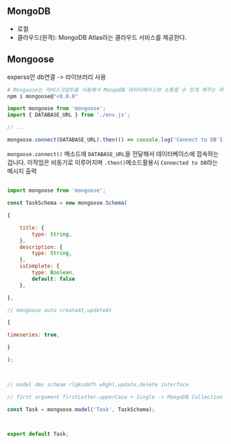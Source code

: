 ## MongoDB
- 로컬
- 클라우드(원격): MongoDB Atlas라는 클라우드 서비스를 제공한다.

## Mongoose
experss안 db연결 -> 라이브러리 사용
```bash
# Mongoose는 자바스크랍트를 사용해서 MongoDB 데이터베이스와 소통할 수 있게 해주는 라이브러리이다. Mongoose가 제공하는 API를 이용해서 데이터베이스에 접속하고 CRUD(Create, Read,Update,Delete)d연산을 하는것
npm i mongoose@"<8.0.0"
```

```js
import mongoose from 'mongoose';
import { DATABASE_URL } from './env.js';

// ...

mongoose.connect(DATABASE_URL).then(() => console.log('Connect to DB'))
```
`mongoose.connect()` 메소드에 `DATABASE_URL`을 전달해서 데이터베이스에 접속하는 겁니다. 이작업은 비동기로 이루어지며 `.then()`메소드활용시 `Connected to DB`라는 메시지 출력

##

```js
import mongoose from 'mongoose';

const TaskSchema = new mongoose.Schema(

{

	title: {
		type: String,
	},
	description: {
		type: String,
	},
	isComplete: {
		type: Boolean,
		default: false
	},

},

// mongoose auto createAt,updateAt

{

timeseries: true,

}

);

  

// model dms scheam rlqksdmfh whghl,update,delete interface

// first argument firstLetter.upperCase + Single -> MongoDB Collection Name

const Task = mongoose.model('Task', TaskSchema);

  

export default Task;
```